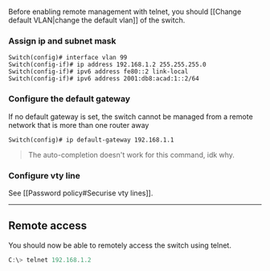 Before enabling remote management with telnet, you should [[Change default VLAN|change the default vlan]] of the switch.
### Assign ip and subnet mask
```
Switch(config)# interface vlan 99
Switch(config-if)# ip address 192.168.1.2 255.255.255.0
Switch(config-if)# ipv6 address fe80::2 link-local
Switch(config-if)# ipv6 address 2001:db8:acad:1::2/64
```
### Configure the default gateway
If no default gateway is set, the switch cannot be managed from a remote network that is more than one router away
```
Switch(config)# ip default-gateway 192.168.1.1
```
> The auto-completion doesn't work for this command, idk why.
### Configure vty line
See [[Password policy#Securise vty lines]].
___
## Remote access
You should now be able to remotely access the switch using telnet.
```powershell
C:\> telnet 192.168.1.2
```